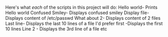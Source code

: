 Here's what *each* of the scripts in this project will do:
Hello world- Prints Hello world
Confused Smiley- Displays confused smiley
Display file- Displays content of /etc/passwd
What about 2- Displays content of 2 files
Last line- Displays the last 10 lines of a file
I'd prefer first -Displays the first 10 lines
Line 2 - Displays the 3rd line of a file
etc